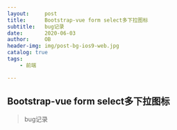 ```yaml
---
layout:     post
title:      Bootstrap-vue form select多下拉图标
subtitle:   bug记录
date:       2020-06-03
author:     OB
header-img: img/post-bg-ios9-web.jpg
catalog: true
tags:
    - 前端

---
```


## Bootstrap-vue form select多下拉图标

>bug记录



